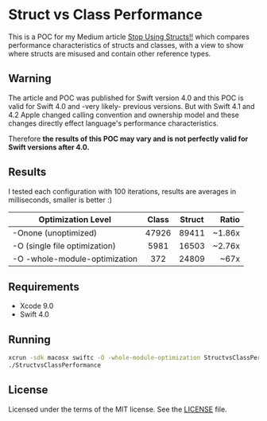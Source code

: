 # Struct vs Class Performance

This is a POC for my Medium article [Stop Using Structs!!](https://medium.com/commencis/stop-using-structs-e1be9a86376f) which compares performance characteristics of structs and classes, with a view to show where structs are misused and contain other reference types.

## Warning

The article and POC was published for Swift version 4.0 and this POC is valid for Swift 4.0 and -very likely- previous versions. But with Swift 4.1 and 4.2 Apple changed calling convention and ownership model and these changes directly effect language's performance characteristics.

Therefore **the results of this POC may vary and is not perfectly valid for Swift versions after 4.0.**

## Results

I tested each configuration with 100 iterations, results are averages in milliseconds, smaller is better :)

| Optimization Level   | Class           | Struct  | Ratio|
| -------------- |:-------------:| :-----:|-----:|
| -Onone (unoptimized)          | 47926 | 89411 | ~1.86x    |
| -O (single file optimization) | 5981  | 16503 | ~2.76x    |
| -O -whole-module-optimization | 372   | 24809 | ~67x      |

## Requirements

- Xcode 9.0
- Swift 4.0

## Running

```bash
xcrun -sdk macosx swiftc -O -whole-module-optimization StructvsClassPerformance.swift
./StructvsClassPerformance
```

## License

Licensed under the terms of the MIT license. See the [LICENSE](https://github.com/ifndefgt/StructvsClassPerformance/blob/master/LICENSE) file.

